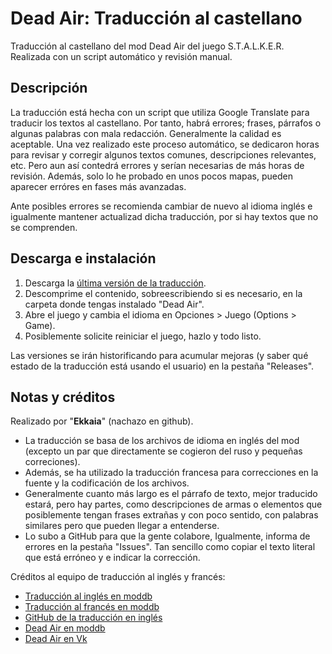 # Dead Air: Traducción al castellano
Traducción al castellano del mod Dead Air del juego S.T.A.L.K.E.R. Realizada con un script automático y revisión manual.

## Descripción
La traducción está hecha con un script que utiliza Google Translate para traducir los textos al castellano. Por tanto, habrá errores; frases, párrafos o algunas palabras con mala redacción. Generalmente la calidad es aceptable. Una vez realizado este proceso automático, se dedicaron horas para revisar y corregir algunos textos comunes, descripciones relevantes, etc. Pero aun así contedrá errores y serían necesarias de más horas de revisión. Además, solo lo he probado en unos pocos mapas, pueden aparecer erróres en fases más avanzadas.

Ante posibles errores se recomienda cambiar de nuevo al idioma inglés e igualmente mantener actualizad dicha traducción, por si hay textos que no se comprenden.

## Descarga e instalación
1. Descarga la [última versión de la traducción](https://github.com/nachazo/dead-air-traduccion-castellano/releases/latest).
1. Descomprime el contenido, sobreescribiendo si es necesario, en la carpeta donde tengas instalado "Dead Air".
1. Abre el juego y cambia el idioma en Opciones > Juego (Options > Game).
1. Posiblemente solicite reiniciar el juego, hazlo y todo listo.

Las versiones se irán historificando para acumular mejoras (y saber qué estado de la traducción está usando el usuario) en la pestaña "Releases".

## Notas y créditos
Realizado por "**Ekkaia**" (nachazo en github).

* La traducción se basa de los archivos de idioma en inglés del mod (excepto un par que directamente se cogieron del ruso y pequeñas correciones).
* Además, se ha utilizado la traducción francesa para correcciones en la fuente y la codificación de los archivos.
* Generalmente cuanto más largo es el párrafo de texto, mejor traducido estará, pero hay partes, como descripciones de armas o elementos que posiblemente tengan frases extrañas y con poco sentido, con palabras similares pero que pueden llegar a entenderse.
* Lo subo a GitHub para que la gente colabore, Igualmente, informa de errores en la pestaña "Issues". Tan sencillo como copiar el texto literal que está erróneo y e indicar la corrección.

Créditos al equipo de traducción al inglés y francés:
* [Traducción al inglés en moddb](https://www.moddb.com/mods/dead-air/downloads/dead-air-english-translation)
* [Traducción al francés en moddb](https://www.moddb.com/mods/dead-air/downloads/dead-air-french-translation-trad-franaise)
* [GitHub de la traducción en inglés](https://github.com/Appuruu/dead-air-english-translation)
* [Dead Air en moddb](https://www.moddb.com/mods/dead-air)
* [Dead Air en Vk](https://www.vk.com/callofmisery)
